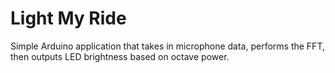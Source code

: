 # Light My Ride

Simple Arduino application that takes in microphone data, performs the FFT, then outputs LED brightness based on octave power.